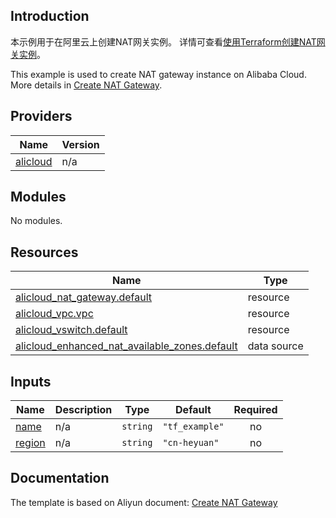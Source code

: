 ## Introduction

<!-- DOCS_DESCRIPTION_CN -->
本示例用于在阿里云上创建NAT网关实例。
详情可查看[使用Terraform创建NAT网关实例](https://help.aliyun.com/zh/nat-gateway/developer-reference/terraform-resource-list)。
<!-- DOCS_DESCRIPTION_CN -->

<!-- DOCS_DESCRIPTION_EN -->
This example is used to create NAT gateway instance on Alibaba Cloud.
More details in [Create NAT Gateway](https://help.aliyun.com/zh/nat-gateway/developer-reference/terraform-resource-list).
<!-- DOCS_DESCRIPTION_EN -->

<!-- BEGIN_TF_DOCS -->
## Providers

| Name | Version |
|------|---------|
| <a name="provider_alicloud"></a> [alicloud](#provider\_alicloud) | n/a |

## Modules

No modules.

## Resources

| Name | Type |
|------|------|
| [alicloud_nat_gateway.default](https://registry.terraform.io/providers/aliyun/alicloud/latest/docs/resources/nat_gateway) | resource |
| [alicloud_vpc.vpc](https://registry.terraform.io/providers/aliyun/alicloud/latest/docs/resources/vpc) | resource |
| [alicloud_vswitch.default](https://registry.terraform.io/providers/aliyun/alicloud/latest/docs/resources/vswitch) | resource |
| [alicloud_enhanced_nat_available_zones.default](https://registry.terraform.io/providers/aliyun/alicloud/latest/docs/data-sources/enhanced_nat_available_zones) | data source |

## Inputs

| Name | Description | Type | Default | Required |
|------|-------------|------|---------|:--------:|
| <a name="input_name"></a> [name](#input\_name) | n/a | `string` | `"tf_example"` | no |
| <a name="input_region"></a> [region](#input\_region) | n/a | `string` | `"cn-heyuan"` | no |
<!-- END_TF_DOCS -->

## Documentation
<!-- docs-link --> 

The template is based on Aliyun document: [Create NAT Gateway](https://help.aliyun.com/zh/nat-gateway/developer-reference/terraform-resource-list) 

<!-- docs-link --> 